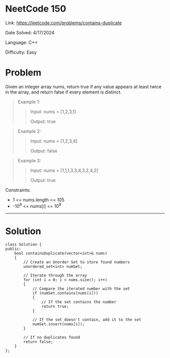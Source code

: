 # NeetCode 150

Link: https://leetcode.com/problems/contains-duplicate

Date Solved: 4/17/2024

Language: C++

Difficulty: Easy

# Problem

Given an integer array nums, return true if any value appears at least twice in the array, and return false if every element is distinct.

>Example 1:
>
>>Input: nums = [1,2,3,1]
>>
>>Output: true

>Example 2:
>
>>Input: nums = [1,2,3,4]
>>
>>Output: false

>Example 3:
>
>>Input: nums = [1,1,1,3,3,4,3,2,4,2]
>>
>>Output: true

Constraints:

- 1 <= nums.length <= 105
- -10<sup>9</sup> <= nums[i] <= 10<sup>9</sup>

---

# Solution

```
class Solution {
public:
    bool containsDuplicate(vector<int>& nums) 
    {
        // Create an Unorder Set to store found numbers
        unordered_set<int> numSet;

        // Iterate through the array
        for (int i = 0; i < nums.size(); i++)
        {
            // Compare the iterated number with the set
            if (numSet.contains(nums[i]))
            {
                // If the set contains the number
                return true;
            }

            // If the set doesn't contain, add it to the set
            numSet.insert(nums[i]);
        }    
 
        // If no duplicates found
        return false;
    }
};
```

